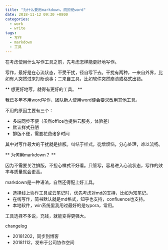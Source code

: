 ```yaml
---
title: "为什么要用markdown，而拒绝word"
date: 2018-11-12 09:30 +0800
categories:
  - work
  - write
tags:
  - 写作
  - markdown
  - 工具
---
```


在考虑使用什么写作工具之前，先考虑怎样能更好地写作。

写作，最好是在心流状态，不受干扰，径自写下去。干扰有两种，一来自外界，比如有人突然过来打断谈事；二来自工具，比如软件突然崩溃或格式出错。



** 想更好地写，就得有更好的工具。 **


我已多年不用word写作，团队新人使用word便会要求改用其他工具。

不用的原因主要有三个：

- 多端同步不便（虽然office也提供云服务，体验差）
- 默认样式丑陋
- 排版不便，需要花费诸多时间

其中对写作最大的干扰就是排版。纠结于样式，徒增烦恼，分心处理，难以流畅。



** 为何用markdown？ **

因为不需要关注排版，不担心样式不好看。只管写，容易进入心流状态，写作的效率与质量就会更高。


markdown是一种语法，自然还得配上好工具。

- 选择线上协作工具或云笔记时，优先考虑对md的支持，比如为知笔记。
- 在线写作，简书默认就是md格式，知乎也支持，confluence也支持。
- 本地软件，win系统里我用过最好的是typora，常用。


工具选择不多说，充钱，就能变得更强大。

changelog
- 20181202，同步到博客
- 20181112，发布于公司协作空间
